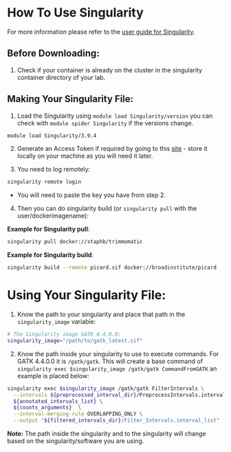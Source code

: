 # How To Use Singularity

For more information please refer to the [user guide for Singularity](https://docs.sylabs.io/guides/2.6/user-guide/index.html).

## Before Downloading:

1) Check if your container is already on the cluster in the singularity container directory of your lab.

## Making Your Singularity File:

1) Load the Singularity using `module load Singularity/version` you can check with `module spider Singularity` if the versions change.

```bash
module load Singularity/3.9.4
```

2) Generate an Access Token if required by going to this [site](https://cloud.sylabs.io/auth/tokens)  - store it locally on your machine as you will need it later.

3) You need to log remotely:      

```bash
singularity remote login
```

* You will need to paste the key you have from step 2.

4) Then you can do singularity build (or `singularity pull` with the user/dockerimagename):

**Example for Singularity pull**:

```bash
singularity pull docker://staphb/trimmomatic
```

**Example for Singularity build**:
```bash
singularity build --remote picard.sif docker://broadinstitute/picard
```

# Using Your Singularity File:

1) Know the path to your singularity and place that path in the  `singularity_image` variable:

```bash
# The Singularity image GATK 4.4.0.0:
singularity_image="/path/to/gatk_latest.sif"
```

2) Know the path inside your singularity to use to execute commands. For GATK 4.4.0.0 it is `/gatk/gatk`. This will create a base command of `singularity exec $singularity_image /gatk/gatk CommandFromGATK` an example is placed below:

```bash
singularity exec $singularity_image /gatk/gatk FilterIntervals \
  --intervals ${preprocessed_interval_dir}/PreprocessIntervals.interval_list \
  ${annotated_intervals_list} \
  ${counts_arguments}  \
  --interval-merging-rule OVERLAPPING_ONLY \
  --output "${filtered_intervals_dir}/Filter_Intervals.interval_list"
```

**Note:** The path inside the singularity and to the singularity will change based on the singularity/software you are using.

